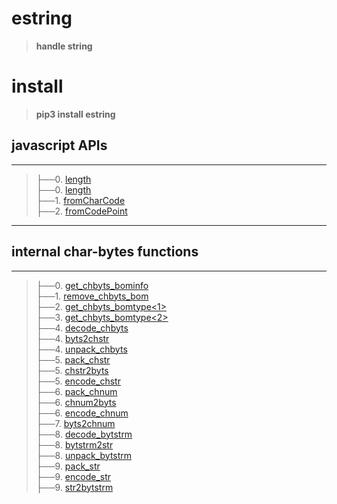 
# estring
>__handle string__

# install
>__pip3 install estring__

## javascript APIs
-----------------------------------------------------------------------
>├──0. [length](estring/Images/length.0.png)  <br>
├──0. [length](estring/Images/length.1.png)  <br>
├──1. [fromCharCode](estring/Images/fromCharCode.0.png)  <br>
├──2. [fromCodePoint](estring/Images/fromCodePoint.0.png)  <br>




-----------------------------------------------------------------------

## internal char-bytes functions
-----------------------------------------------------------------------
>├──0. [get_chbyts_bominfo](estring/Images/get_chbyts_bominfo.0.png)  <br>
├──1. [remove_chbyts_bom](estring/Images/remove_chbyts_bom.0.png)  <br>
├──2. [get_chbyts_bomtype\<1\>](estring/Images/get_chbyts_bomtype.0.png)  <br>
├──3. [get_chbyts_bomtype\<2\>](estring/Images/get_chbyts_bomtype.1.png)  <br>
├──4. [decode_chbyts](estring/Images/decode_chbyts.0.png)  <br>
├──4. [byts2chstr](estring/Images/decode_chbyts.0.png)  <br>
├──4. [unpack_chbyts](estring/Images/decode_chbyts.0.png)  <br>
├──5. [pack_chstr](estring/Images/pack_chstr.0.png)  <br>
├──5. [chstr2byts](estring/Images/pack_chstr.0.png)  <br>
├──5. [encode_chstr](estring/Images/pack_chstr.0.png)  <br>
├──6. [pack_chnum](estring/Images/pack_chnum.0.png)  <br>
├──6. [chnum2byts](estring/Images/pack_chnum.0.png)  <br>
├──6. [encode_chnum](estring/Images/pack_chnum.0.png)  <br>
├──7. [byts2chnum](estring/Images/byts2chnum.0.png)  <br>
├──8. [decode_bytstrm](estring/Images/decode_bytstrm.0.png)  <br>
├──8. [bytstrm2str](estring/Images/decode_bytstrm.0.png)  <br>
├──8. [unpack_bytstrm](estring/Images/decode_bytstrm.0.png)  <br>
├──9. [pack_str](estring/Images/pack_str.0.png)  <br>
├──9. [encode_str](estring/Images/pack_str.0.png)  <br>
├──9. [str2bytstrm](estring/Images/pack_str.0.png)  <br>




